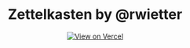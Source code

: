 <div align="center">
	<h1>Zettelkasten by @rwietter</h1>
	<p>
		<a href="https://zettels.vercel.app/">
			<img src="https://img.shields.io/badge/View%20on%20Vercel-000000?style=for-the-badge&logo=Vercel&logoColor=white" alt="View on Vercel" />
		</a>
	</p>
</div>